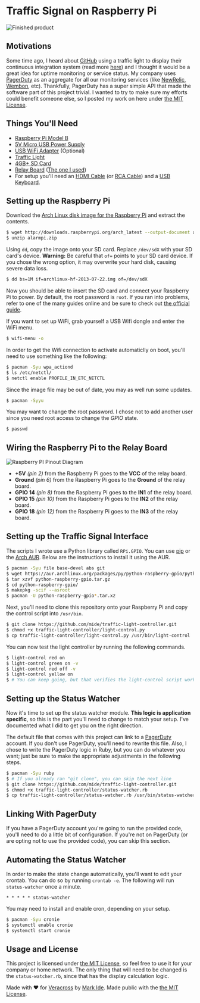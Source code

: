 Traffic Signal on Raspberry Pi
==============================

![Finished product](http://i.imgur.com/YcQ4o0Ql.jpg)

Motivations
-----------

Some time ago, I heard about [GitHub](http://www.github.com/) using a traffic light to display their continuous integration system (read more [here](http://urbanhonking.com/ideasfordozens/2010/05/19/the_github_stoplight/)) and I thought it would be a great idea for uptime monitoring or service status. My company uses [PagerDuty](http://www.pagerduty.com) as an aggregate for all our monitoring services (like [NewRelic](http://www.newrelic.com), [Wembon](http://www.webmon.com), etc). Thankfully, PagerDuty has a super simple API that made the software part of this project trivial. I wanted to try to make sure my efforts could benefit someone else, so I posted my work on here under [the MIT License](LICENSE.txt).

Things You'll Need
------------------
- [Raspberry Pi Model B](http://www.amazon.com/s?url=search-alias%3Daps&field-keywords=Raspberry+Pi+Model+B)
- [5V Micro USB Power Supply](http://www.amazon.com/s?url=search-alias%3Daps&field-keywords=5V+Micro+USB+Power+Supply)
- [USB WiFi Adapter](http://www.amazon.com/s?url=search-alias%3Daps&field-keywords=USB+WiFi+Adapter) (Optional)
- [Traffic Light](http://www.amazon.com/s?url=search-alias%3Daps&field-keywords=Traffic+Light)
- [4GB+ SD Card](http://www.amazon.com/s?url=search-alias%3Daps&field-keywords=4GB+SD+Card)
- [Relay Board](http://www.amazon.com/s?url=search-alias%3Daps&field-keywords=Relay+Board) ([The one I used](http://www.amazon.com/gp/product/B0057OC5O8/ref=oh_aui_detailpage_o00_s00?ie=UTF8&psc=1))
- For setup you'll need an [HDMI Cable](http://www.amazon.com/s?url=search-alias%3Daps&field-keywords=HDMI+Cable) (or [RCA Cable](http://www.amazon.com/s?url=search-alias%3Daps&field-keywords=RCA+Cable)) and a [USB Keyboard](http://www.amazon.com/s?url=search-alias%3Daps&field-keywords=USB+Keyboard).

Setting up the Raspberry Pi
---------------------------

Download the [Arch Linux disk image for the Raspberry Pi](http://archlinuxarm.org/platforms/armv6/raspberry-pi) and extract the contents.
```sh
$ wget http://downloads.raspberrypi.org/arch_latest --output-document alarmpi.zip
$ unzip alarmpi.zip
```

Using `dd`, copy the image onto your SD card. Replace `/dev/sdX` with your SD card's device. **Warning:** Be careful that `of=` points to your SD card device. If you chose the wrong option, it may overwrite your hard disk, causing severe data loss.
```sh
$ dd bs=1M if=archlinux-hf-2013-07-22.img of=/dev/sdX
```

Now you should be able to insert the SD card and connect your Raspberry Pi to power. By default, the root password is `root`. If you ran into problems, refer to one of the many guides online and be sure to check out [the official guide](http://archlinuxarm.org/platforms/armv6/raspberry-pi).

If you want to set up WiFi, grab yourself a USB Wifi dongle and enter the WiFi menu.
```sh
$ wifi-menu -o
```

In order to get the Wifi connection to activate automaticlly on boot, you'll need to use something like the following:
```sh
$ pacman -Syu wpa_actiond
$ ls /etc/netctl/
$ netctl enable PROFILE_IN_ETC_NETCTL
```

Since the image file may be out of date, you may as well run some updates.
```sh
$ pacman -Syyu
```

You may want to change the root password. I chose not to add another user since you need root access to change the *GPIO* state.
```sh
$ passwd
```

Wiring the Raspberry Pi to the Relay Board
------------------------------------------

![Raspberry PI Pinout Diagram](http://developer-blog.net/wp-content/uploads/2013/09/raspberry-pi-rev2-gpio-pinout.jpg)

- **+5V** *(pin 2)* from the Raspberry Pi goes to the **VCC** of the relay board.
- **Ground** *(pin 6)* from the Raspberry Pi goes to the **Ground** of the relay board.
- **GPIO 14** *(pin 8)* from the Raspberry Pi goes to the **IN1** of the relay board.
- **GPIO 15** *(pin 10)* from the Raspberry Pi goes to the **IN2** of the relay board.
- **GPIO 18** *(pin 12)* from the Raspberry Pi goes to the **IN3** of the relay board.

Setting up the Traffic Signal Interface
---------------------------------------

The scripts I wrote use a Python library called `RPi.GPIO`. You can use [pip](http://www.pip-installer.org/) or the [Arch AUR](https://aur.archlinux.org/). Below are the instructions to install it using the AUR.
```sh
$ pacman -Syu file base-devel abs git
$ wget https://aur.archlinux.org/packages/py/python-raspberry-gpio/python-raspberry-gpio.tar.gz
$ tar xzvf python-raspberry-gpio.tar.gz
$ cd python-raspberry-gpio/
$ makepkg -scif --asroot
$ pacman -U python-raspberry-gpio*.tar.xz
```

Next, you'll need to clone this repository onto your Raspberry Pi and copy the control script into `/usr/bin`.
```sh
$ git clone https://github.com/mide/traffic-light-controller.git
$ chmod +x traffic-light-controller/light-control.py
$ cp traffic-light-controller/light-control.py /usr/bin/light-control
```

You can now test the light controller by running the following commands.
```sh
$ light-control red on
$ light-control green on -v
$ light-control red off -v
$ light-control yellow on
$ # You can keep going, but that verifies the light-control script works.
```

Setting up the Status Watcher
-----------------------------

Now it's time to set up the status watcher module. **This logic is application specific**, so this is the part you'll need to change to match your setup. I've documented what I did to get you on the right direction.

The default file that comes with this project can link to a [PagerDuty](http://www.pagerduty.com) account. If you don't use PagerDuty, you'll need to rewrite this file. Also, I chose to write the PagerDuty logic in Ruby, but you can do whatever you want; just be sure to make the appropriate adjustments in the following steps.

```sh
$ pacman -Syu ruby
$ # If you already ran "git clone", you can skip the next line
$ git clone https://github.com/mide/traffic-light-controller.git
$ chmod +x traffic-light-controller/status-watcher.rb
$ cp traffic-light-controller/status-watcher.rb /usr/bin/status-watcher
```

Linking With PagerDuty
----------------------

If you have a PagerDuty account you're going to run the provided code, you'll need to do a little bit of configuration. If you're not on PagerDuty (or are opting not to use the provided code), you can skip this section.

Automating the Status Watcher
-----------------------------

In order to make the state change automatically, you'll want to edit your crontab. You can do so by running `crontab -e`. The following will run `status-watcher` once a minute.

    * * * * * status-watcher

You may need to install and enable cron, depending on your setup.
```sh
$ pacman -Syu cronie
$ systemctl enable cronie
$ systemctl start cronie
```

Usage and License
-----------------

This project is licensed under [the MIT License](LICENSE.txt), so feel free to use it for your company or home network. The only thing that will need to be changed is the `status-watcher.rb`, since that has the display calculation logic.

Made with :heart: for [Veracross](http://github.com/veracross) by [Mark Ide](http://github.com/mide). Made public with the [the MIT License](LICENSE.txt).
